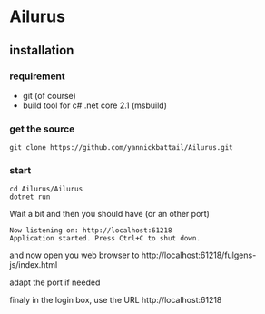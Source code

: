 # Ailurus

## installation
### requirement

- git (of course)
- build tool for c# .net core 2.1 (msbuild)

### get the source

```console
git clone https://github.com/yannickbattail/Ailurus.git
```

### start

```console
cd Ailurus/Ailurus
dotnet run
```

Wait a bit and then you should have (or an other port)

    Now listening on: http://localhost:61218
    Application started. Press Ctrl+C to shut down.

and now open you web browser to http://localhost:61218/fulgens-js/index.html

adapt the port if needed

finaly in the login box, use the URL http://localhost:61218
